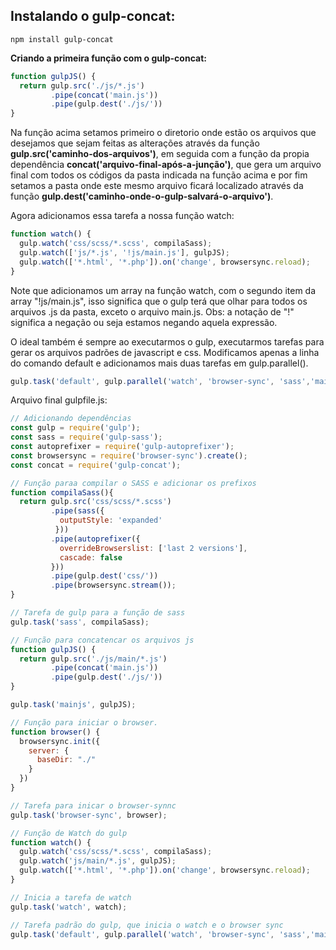 ## Instalando o gulp-concat:
```properties
npm install gulp-concat
```

**Criando a primeira função com o gulp-concat:**
```javascript
function gulpJS() {
  return gulp.src('./js/*.js')
         .pipe(concat('main.js'))
         .pipe(gulp.dest('./js/'))
}
```

Na função acima setamos primeiro o diretorio onde estão os arquivos que desejamos que sejam feitas as alterações através da função **gulp.src('caminho-dos-arquivos')**, em seguida com a função da propia dependência **concat('arquivo-final-após-a-junção')**, que gera um arquivo final com todos os códigos da pasta indicada na função acima e por fim setamos a pasta onde este mesmo arquivo ficará localizado através da função **gulp.dest('caminho-onde-o-gulp-salvará-o-arquivo')**.

Agora adicionamos essa tarefa a nossa função watch:
```javascript
function watch() {
  gulp.watch('css/scss/*.scss', compilaSass);
  gulp.watch(['js/*.js', '!js/main.js'], gulpJS);
  gulp.watch(['*.html', '*.php']).on('change', browsersync.reload);
}
```

Note que adicionamos um array na função watch, com o segundo item da array "!js/main.js", isso significa que o gulp terá que olhar para todos os arquivos .js da pasta, exceto o arquivo main.js.
Obs: a notação de "!" significa a negação ou seja estamos negando aquela expressão.

O ideal também é sempre ao executarmos o gulp, executarmos tarefas para gerar os arquivos padrões de javascript e css. Modificamos apenas a linha do comando default e adicionamos mais duas tarefas em gulp.parallel().
```javascript
gulp.task('default', gulp.parallel('watch', 'browser-sync', 'sass','mainjs'));
```

Arquivo final gulpfile.js:
```javascript
// Adicionando dependências
const gulp = require('gulp');
const sass = require('gulp-sass');
const autoprefixer = require('gulp-autoprefixer');
const browsersync = require('browser-sync').create();
const concat = require('gulp-concat');

// Função paraa compilar o SASS e adicionar os prefixos
function compilaSass(){
  return gulp.src('css/scss/*.scss')
         .pipe(sass({
           outputStyle: 'expanded'
          }))
         .pipe(autoprefixer({
           overrideBrowserslist: ['last 2 versions'],
           cascade: false
         }))
         .pipe(gulp.dest('css/'))
         .pipe(browsersync.stream());
}

// Tarefa de gulp para a função de sass
gulp.task('sass', compilaSass);

// Função para concatencar os arquivos js
function gulpJS() {
  return gulp.src('./js/main/*.js')
         .pipe(concat('main.js'))
         .pipe(gulp.dest('./js/'))
}

gulp.task('mainjs', gulpJS);

// Função para iniciar o browser.
function browser() {
  browsersync.init({
    server: {
      baseDir: "./"
    }
  })
}

// Tarefa para inicar o browser-synnc
gulp.task('browser-sync', browser);

// Função de Watch do gulp
function watch() {
  gulp.watch('css/scss/*.scss', compilaSass);
  gulp.watch('js/main/*.js', gulpJS);
  gulp.watch(['*.html', '*.php']).on('change', browsersync.reload);
}

// Inicia a tarefa de watch
gulp.task('watch', watch);

// Tarefa padrão do gulp, que inicia o watch e o browser sync
gulp.task('default', gulp.parallel('watch', 'browser-sync', 'sass','mainjs'));
```